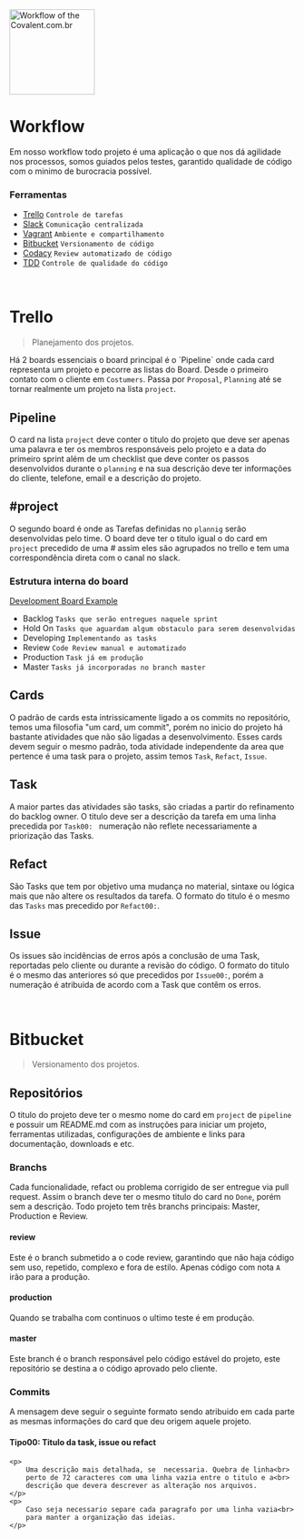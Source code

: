 <a href="http://www.covalent.com.br/" target="_blank" title="Workflow">
    <img 
    	alt="Workflow of the Covalent.com.br"
    	src="http://covalent.com.br/images/logotipo/black.png" 
    	width="150px">
</a>

<br>

# Workflow

Em nosso workflow todo projeto é uma aplicação o que nos dá agilidade nos processos, 
somos guiados pelos testes, garantido qualidade de código com o minimo de burocracia 
possível.


### Ferramentas

- [Trello](https://trello.com/) 		`Controle de tarefas`
- [Slack](https://slack.com/) 			`Comunicação centralizada`
- [Vagrant](http://vagrantup.com/) 		`Ambiente e compartilhamento`
- [Bitbucket](https://bitbucket.com/) 	`Versionamento de código`
- [Codacy](https://codacy.com) 			`Review automatizado de código`
- [TDD](http://migre.me/umRFW) 			`Controle de qualidade do código`


<br>


# Trello

> Planejamento dos projetos.

Há 2 boards essenciais o board principal é o ´Pipeline´ onde cada card representa 
um projeto e pecorre as listas do Board. Desde o primeiro contato com o cliente 
em `Costumers`. Passa por `Proposal`, `Planning` até se tornar realmente um projeto 
na lista `project`.


## Pipeline

O card na lista `project` deve conter o titulo do projeto que deve ser apenas 
uma palavra e ter os membros responsáveis pelo projeto e a data do primeiro sprint 
além de um checklist que deve conter os passos desenvolvidos durante o `planning` e na 
sua descrição deve ter informações do cliente, telefone, email e a descrição
do projeto. 


## #project

O segundo board é onde as Tarefas definidas no `plannig` serão desenvolvidas pelo time. 
O board deve ter o titulo igual o do card em `project` precedido de uma *#* assim 
eles são agrupados no trello e tem uma correspondência direta com o canal no 
slack.


### Estrutura interna do board 

[Development Board Example](https://trello.com/b/JlUd28HU/development-board-example)

- Backlog 		`Tasks que serão entregues naquele sprint`
- Hold On		`Tasks que aguardam algum obstaculo para serem desenvolvidas`
- Developing	`Implementando as tasks`
- Review		`Code Review manual e automatizado`
- Production 	`Task já em produção`
- Master		`Tasks já incorporadas no branch master`


## Cards

O padrão de cards esta intrissicamente ligado a os
commits no repositório, temos uma filosofia "um card, 
um commit", porém no inicio do projeto há bastante 
atividades que não são ligadas a desenvolvimento. 
Esses cards devem seguir o mesmo padrão, toda atividade 
independente da area que pertence é uma task para o 
projeto, assim temos `Task`, `Refact`, `Issue`.


## Task

A maior partes das atividades são tasks, são criadas a partir 
do refinamento do backlog owner. O titulo deve ser a descrição 
da tarefa em uma linha precedida por `Task00: ` numeração não 
reflete necessariamente a priorização das Tasks. 


## Refact   

São Tasks que tem por objetivo uma mudança no material, 
sintaxe ou lógica mais que não altere os resultados da tarefa. 
O formato do titulo é o mesmo das `Tasks` mas precedido por 
`Refact00:`.


## Issue

Os issues são incidências de erros após a conclusão de uma Task, 
reportadas pelo cliente ou durante a revisão do código. O formato 
do titulo é o mesmo das anteriores só que precedidos por `Issue00:`, 
porém a numeração é atribuida de acordo com a Task que contêm os erros.


<br>


# Bitbucket

> Versionamento dos projetos.


## Repositórios

O titulo do projeto deve ter o mesmo nome do card em `project` 
de `pipeline` e possuir um README.md com as instruções para 
iniciar um projeto, ferramentas utilizadas, configurações de 
ambiente e links para documentação, downloads e etc. 


### Branchs

Cada funcionalidade, refact ou problema corrigido de ser entregue 
via pull request. Assim o branch deve ter o mesmo titulo do card 
no `Done`, porém sem a descrição. Todo projeto tem três branchs 
principais: Master, Production e Review. 



#### review

Este é o branch submetido a o code review, garantindo que não haja código 
sem uso, repetido, complexo e fora de estilo. Apenas código com nota `A` 
irão para a produção. 


#### production

Quando se trabalha com continuos o ultimo teste é em produção. 


#### master

Este branch é o branch responsável pelo código estável do projeto, este repositório 
se destina a o código aprovado pelo cliente.



### Commits	

A mensagem deve seguir o seguinte formato sendo atribuido em cada parte as 
mesmas informações do card que deu origem aquele projeto.

<div>
	<h4>Tipo00: Titulo da task, issue ou refact</h4>

	<p>
		Uma descrição mais detalhada, se  necessaria. Quebra de linha<br>
		perto de 72 caracteres com uma linha vazia entre o titulo e a<br>
		descrição que devera descrever as alteração nos arquivos.
	</p>
	<p>
		Caso seja necessario separe cada paragrafo por uma linha vazia<br>
		para manter a organização das ideias.
	</p>
</div>

<br>
